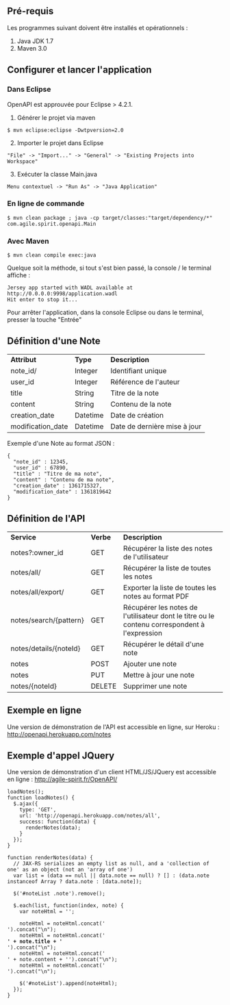 ## Pré-requis

Les programmes suivant doivent être installés et opérationnels :

1. Java JDK 1.7
2. Maven 3.0

## Configurer et lancer l'application

### Dans Eclipse
OpenAPI est approuvée pour Eclipse > 4.2.1.

1. Générer le projet via maven
<pre><code>$ mvn eclipse:eclipse -Dwtpversion=2.0</code></pre>

2. Importer le projet dans Eclipse
<pre><code>"File" -> "Import..." -> "General" -> "Existing Projects into Workspace"</code></pre>
3. Exécuter la classe Main.java
<pre><code>Menu contextuel -> "Run As" -> "Java Application"</code></pre>

### En ligne de commande

<pre><code>$ mvn clean package ; java -cp target/classes:"target/dependency/*" com.agile.spirit.openapi.Main</code></pre>

### Avec Maven

<pre><code>$ mvn clean compile exec:java</code></pre>

Quelque soit la méthode, si tout s'est bien passé, la console / le terminal affiche :
<pre><code>Jersey app started with WADL available at http://0.0.0.0:9998/application.wadl
Hit enter to stop it...</code></pre>

Pour arrêter l'application, dans la console Eclipse ou dans le terminal, presser la touche "Entrée"

## Définition d'une Note

<table>
  <tr>
    <td><b>Attribut</b></td>
    <td><b>Type</b></td>
    <td><b>Description</b></td>
  </tr>
  <tr>
    <td>note_id/</td>
    <td>Integer</td>
    <td>Identifiant unique</td>
  </tr>
  <tr>
    <td>user_id</td>
    <td>Integer</td>
    <td>Référence de l'auteur</td>
  </tr>
  <tr>
    <td>title</td>
    <td>String</td>
    <td>Titre de la note</td>
  </tr>
  <tr>
    <td>content</td>
    <td>String</td>
    <td>Contenu de la note</td>
  </tr>
  <tr>
    <td>creation_date</td>
    <td>Datetime</td>
    <td>Date de création</td>
  </tr>
  <tr>
    <td>modification_date</td>
    <td>Datetime</td>
    <td>Date de dernière mise à jour</td>
  </tr>
</table>

Exemple d'une Note au format JSON :

<pre><code>{
  "note_id" : 12345,
  "user_id" : 67890,
  "title" : "Titre de ma note",
  "content" : "Contenu de ma note",
  "creation_date" : 1361715327,
  "modification_date" : 1361819642
}</code></pre>

## Définition de l'API

<table>
  <tr>
    <td><b>Service</b></td>
    <td><b>Verbe</b></td>
    <td><b>Description</b></td>
  </tr>
  <tr>
    <td>notes?:owner_id</td>
    <td>GET</td>
    <td>Récupérer la liste des notes de l'utilisateur</td>
  </tr>
  <tr>
    <td>notes/all/</td>
    <td>GET</td>
    <td>Récupérer la liste de toutes les notes</td>
  </tr>
  <tr>
    <td>notes/all/export/</td>
    <td>GET</td>
    <td>Exporter la liste de toutes les notes au format PDF</td>
  </tr>
  <tr>
    <td>notes/search/{pattern}</td>
    <td>GET</td>
    <td>Récupérer les notes de l'utilisateur dont le titre ou le contenu correspondent à l'expression</td>
  </tr>
  <tr>
    <td>notes/details/{noteId}</td>
    <td>GET</td>
    <td>Récupérer le détail d'une note</td>
  </tr>
  <tr>
    <td>notes</td>
    <td>POST</td>
    <td>Ajouter une note</td>
  </tr>
  <tr>
    <td>notes</td>
    <td>PUT</td>
    <td>Mettre à jour une note</td>
  </tr>
  <tr>
    <td>notes/{noteId}</td>
    <td>DELETE</td>
    <td>Supprimer une note</td>
  </tr>
</table>

## Exemple en ligne

Une version de démonstration de l'API est accessible en ligne, sur Heroku : http://openapi.herokuapp.com/notes

## Exemple d'appel JQuery

Une version de démonstration d'un client HTML/JS/JQuery est accessible en ligne : http://agile-spirit.fr/OpenAPI/

<pre><code>loadNotes();
function loadNotes() {
  $.ajax({
    type: 'GET',
    url: 'http://openapi.herokuapp.com/notes/all',
    success: function(data) {
      renderNotes(data);
    }
  });  
}

function renderNotes(data) {
  // JAX-RS serializes an empty list as null, and a 'collection of one' as an object (not an 'array of one')
  var list = (data == null || data.note == null) ? [] : (data.note instanceof Array ? data.note : [data.note]);

  $('#noteList .note').remove();
  
  $.each(list, function(index, note) {
    var noteHtml = '';

    noteHtml = noteHtml.concat('<div id="note_' + index + '" class="note">').concat("\n");
    noteHtml = noteHtml.concat('  <div class="title"><strong>' + note.title + '</strong></div>').concat("\n");
    noteHtml = noteHtml.concat('  <div class="content">' + note.content + '</span>').concat("\n");
    noteHtml = noteHtml.concat('</div>').concat("\n");
      
    $('#noteList').append(noteHtml);
  });
}
</code></pre>
